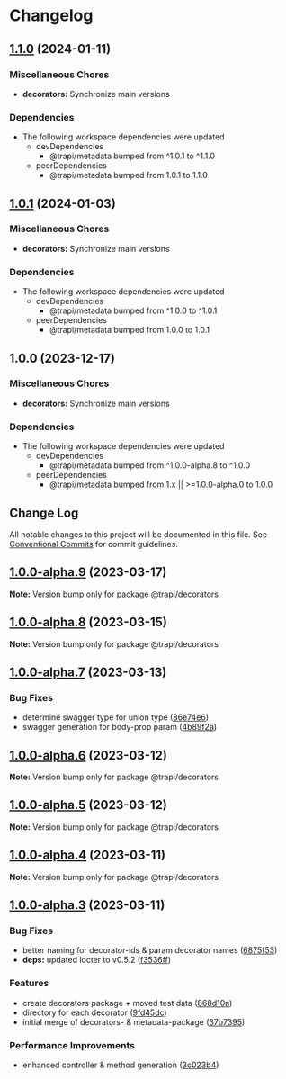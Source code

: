 # Changelog

## [1.1.0](https://github.com/tada5hi/trapi/compare/decorators-v1.0.1...decorators-v1.1.0) (2024-01-11)


### Miscellaneous Chores

* **decorators:** Synchronize main versions


### Dependencies

* The following workspace dependencies were updated
  * devDependencies
    * @trapi/metadata bumped from ^1.0.1 to ^1.1.0
  * peerDependencies
    * @trapi/metadata bumped from 1.0.1 to 1.1.0

## [1.0.1](https://github.com/tada5hi/trapi/compare/decorators-v1.0.0...decorators-v1.0.1) (2024-01-03)


### Miscellaneous Chores

* **decorators:** Synchronize main versions


### Dependencies

* The following workspace dependencies were updated
  * devDependencies
    * @trapi/metadata bumped from ^1.0.0 to ^1.0.1
  * peerDependencies
    * @trapi/metadata bumped from 1.0.0 to 1.0.1

## 1.0.0 (2023-12-17)


### Miscellaneous Chores

* **decorators:** Synchronize main versions


### Dependencies

* The following workspace dependencies were updated
  * devDependencies
    * @trapi/metadata bumped from ^1.0.0-alpha.8 to ^1.0.0
  * peerDependencies
    * @trapi/metadata bumped from 1.x || >=1.0.0-alpha.0 to 1.0.0

## Change Log

All notable changes to this project will be documented in this file.
See [Conventional Commits](https://conventionalcommits.org) for commit guidelines.

## [1.0.0-alpha.9](https://github.com/Tada5hi/trapi/compare/@trapi/decorators@1.0.0-alpha.8...@trapi/decorators@1.0.0-alpha.9) (2023-03-17)

**Note:** Version bump only for package @trapi/decorators





## [1.0.0-alpha.8](https://github.com/Tada5hi/trapi/compare/@trapi/decorators@1.0.0-alpha.7...@trapi/decorators@1.0.0-alpha.8) (2023-03-15)

**Note:** Version bump only for package @trapi/decorators





## [1.0.0-alpha.7](https://github.com/Tada5hi/trapi/compare/@trapi/decorators@1.0.0-alpha.6...@trapi/decorators@1.0.0-alpha.7) (2023-03-13)


### Bug Fixes

* determine swagger type for union type ([86e74e6](https://github.com/Tada5hi/trapi/commit/86e74e69c6b5351a72a6d0603de1eeef9c88c94d))
* swagger generation for body-prop param ([4b89f2a](https://github.com/Tada5hi/trapi/commit/4b89f2aed6f9b20b66bc495be45df159ea911a20))





## [1.0.0-alpha.6](https://github.com/Tada5hi/trapi/compare/@trapi/decorators@1.0.0-alpha.5...@trapi/decorators@1.0.0-alpha.6) (2023-03-12)

**Note:** Version bump only for package @trapi/decorators





## [1.0.0-alpha.5](https://github.com/Tada5hi/trapi/compare/@trapi/decorators@1.0.0-alpha.4...@trapi/decorators@1.0.0-alpha.5) (2023-03-12)

**Note:** Version bump only for package @trapi/decorators





## [1.0.0-alpha.4](https://github.com/Tada5hi/trapi/compare/@trapi/decorators@1.0.0-alpha.3...@trapi/decorators@1.0.0-alpha.4) (2023-03-11)

**Note:** Version bump only for package @trapi/decorators





## [1.0.0-alpha.3](https://github.com/Tada5hi/trapi/compare/@trapi/decorators@0.1.1...@trapi/decorators@1.0.0-alpha.3) (2023-03-11)


### Bug Fixes

* better naming for decorator-ids & param decorator names ([6875f53](https://github.com/Tada5hi/trapi/commit/6875f53d7f5a2379ef19933626e46885ce3fcadc))
* **deps:** updated locter to v0.5.2 ([f3536ff](https://github.com/Tada5hi/trapi/commit/f3536ff2e29a53de1aed1f2c67ee7b5a3cdea906))


### Features

* create decorators package + moved test data ([868d10a](https://github.com/Tada5hi/trapi/commit/868d10abfa7895bedba352d871254a8f98f47776))
* directory for each decorator ([9fd45dc](https://github.com/Tada5hi/trapi/commit/9fd45dc1efe520f79c8c3a6d4bdd05c86af9895c))
* initial merge of decorators- & metadata-package ([37b7395](https://github.com/Tada5hi/trapi/commit/37b73953be9f8accb551c8a661c507ae2974db11))


### Performance Improvements

* enhanced controller & method generation ([3c023b4](https://github.com/Tada5hi/trapi/commit/3c023b4525559a9dff34c6113ba33d6f4c9b0986))
